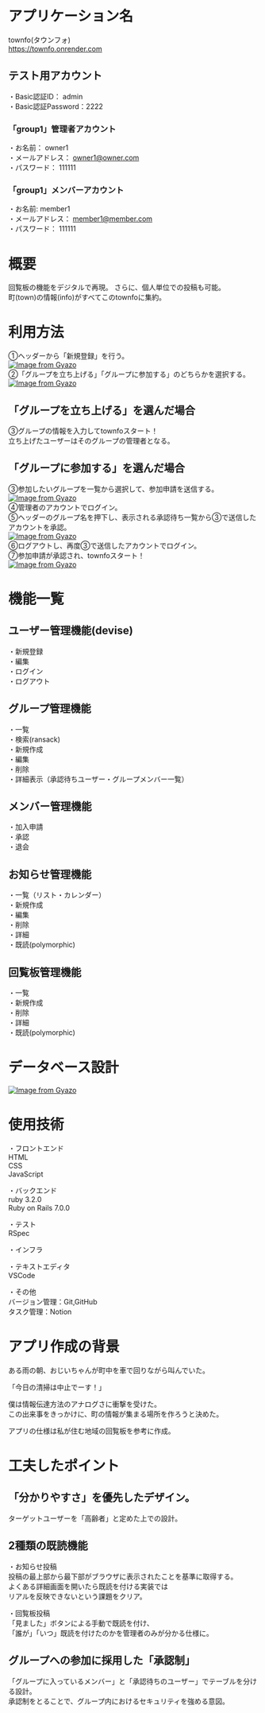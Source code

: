 # アプリケーション名
townfo(タウンフォ)  
https://townfo.onrender.com

## テスト用アカウント
・Basic認証ID： admin  
・Basic認証Password：2222  
### 「group1」管理者アカウント
・お名前： owner1  
・メールアドレス： owner1@owner.com   
・パスワード： 111111
### 「group1」メンバーアカウント
・お名前: member1  
・メールアドレス： member1@member.com  
・パスワード： 111111

# 概要
回覧板の機能をデジタルで再現。
さらに、個人単位での投稿も可能。  
町(town)の情報(info)がすべてこのtownfoに集約。

# 利用方法
①ヘッダーから「新規登録」を行う。  
[![Image from Gyazo](https://i.gyazo.com/00ac2122270dba2d93d5f57a2f182607.png)](https://gyazo.com/00ac2122270dba2d93d5f57a2f182607)  
②「グループを立ち上げる」「グループに参加する」のどちらかを選択する。  
[![Image from Gyazo](https://i.gyazo.com/4d29b1a523ae7a2dc471251f78926531.png)](https://gyazo.com/4d29b1a523ae7a2dc471251f78926531)  

## 「グループを立ち上げる」を選んだ場合
③グループの情報を入力してtownfoスタート！  
立ち上げたユーザーはそのグループの管理者となる。  
## 「グループに参加する」を選んだ場合
③参加したいグループを一覧から選択して、参加申請を送信する。  
[![Image from Gyazo](https://i.gyazo.com/dd792167edea6fb2ee88d6ae9ec6a296.png)](https://gyazo.com/dd792167edea6fb2ee88d6ae9ec6a296)  
④管理者のアカウントでログイン。  
⑤ヘッダーのグループ名を押下し、表示される承認待ち一覧から③で送信したアカウントを承認。  
[![Image from Gyazo](https://i.gyazo.com/b23f749726260f08c64170c29905ea39.png)](https://gyazo.com/b23f749726260f08c64170c29905ea39)  
⑥ログアウトし、再度③で送信したアカウントでログイン。  
⑦参加申請が承認され、townfoスタート！  
[![Image from Gyazo](https://i.gyazo.com/4335df362151b7b0385635090d5e777b.png)](https://gyazo.com/4335df362151b7b0385635090d5e777b)

# 機能一覧
## ユーザー管理機能(devise)
・新規登録  
・編集  
・ログイン  
・ログアウト  
## グループ管理機能
・一覧  
・検索(ransack)  
・新規作成  
・編集  
・削除  
・詳細表示（承認待ちユーザー・グループメンバー一覧）  
## メンバー管理機能
・加入申請  
・承認  
・退会  
## お知らせ管理機能
・一覧（リスト・カレンダー）  
・新規作成  
・編集  
・削除  
・詳細  
・既読(polymorphic)  
## 回覧板管理機能
・一覧  
・新規作成  
・削除  
・詳細  
・既読(polymorphic)  

# データベース設計
[![Image from Gyazo](https://i.gyazo.com/a2e23cfff69f1abc4202cf979909acdf.png)](https://gyazo.com/a2e23cfff69f1abc4202cf979909acdf)

# 使用技術
・フロントエンド  
HTML  
CSS  
JavaScript

・バックエンド  
ruby 3.2.0  
Ruby on Rails 7.0.0

・テスト  
RSpec

・インフラ  

・テキストエディタ  
VSCode

・その他  
バージョン管理：Git,GitHub  
タスク管理：Notion  

# アプリ作成の背景
ある雨の朝、おじいちゃんが町中を車で回りながら叫んでいた。

「今日の清掃は中止でーす！」

僕は情報伝達方法のアナログさに衝撃を受けた。  
この出来事をきっかけに、町の情報が集まる場所を作ろうと決めた。  

アプリの仕様は私が住む地域の回覧板を参考に作成。

# 工夫したポイント
## 「分かりやすさ」を優先したデザイン。  
ターゲットユーザーを「高齢者」と定めた上での設計。  

## 2種類の既読機能  
・お知らせ投稿  
投稿の最上部から最下部がブラウザに表示されたことを基準に取得する。  
よくある詳細画面を開いたら既読を付ける実装では  
リアルを反映できないという課題をクリア。  

・回覧板投稿  
「見ました」ボタンによる手動で既読を付け、  
「誰が」「いつ」既読を付けたのかを管理者のみが分かる仕様に。

## グループへの参加に採用した「承認制」
「グループに入っているメンバー」と「承認待ちのユーザー」でテーブルを分ける設計。  
承認制をとることで、グループ内におけるセキュリティを強める意図。

<!-- DB design -->
<!--# テーブル設計

## groups テーブル

| Column              | Type       | Options     |
| ------------------- | ---------- | ----------- |
| name                | string     | null: false |
| description         | text       | null: false |
| owner_id            | integer    | null: false |

### Association
- has_many :memberships
- has_many :users, through: :memberships, source: :user
- has_many :pending_memberships
- has_many :pending_users, thorough: :pending_memberships, source: :user
- has_many :notices
- has_many :circulars

## users テーブル

| Column             | Type       | Options                        |
| ------------------ | ---------- | ------------------------------ |
| nickname           | string     | null: false                    |
| email              | string     | null: false, unique: true      |
| encrypted_password | string     | null: false                    |

### Association
- has_many :memberships
- has_many :groups, through: :memberships, source: :group
- has_many :pending_memberships
- has_many :pending_groups, through: :pending_memberships, source: :group
- has_many :notices
- has_many :circulars
- has_many :reads

## memberships テーブル

| Column | Type           | Options                                 |
| ------ | -------------- | --------------------------------------- |
| group  | references     | null: false, foreign_key: true          |
| user   | references     | null: false, foreign_key: true          |

### Association
- belongs_to :group
- belongs_to :user

## pending_memberships テーブル

| Column | Type           | Options                                 |
| ------ | -------------- | --------------------------------------- |
| group  | references     | null: false, foreign_key: true          |
| user   | references     | null: false, foreign_key: true          |

### Association
- belongs_to :group
- belongs_to :user

## notices テーブル

| Column   | Type       | Options                        |
| -------- | ---------- | ------------------------------ |
| title    | string     | null: false                    |
| content  | text       | null: false                    |
| schedule | date       |
| tag_id   | integer    | null: false                    |
| user     | references | null: false, foreign_key: true |
| group    | references | null: false, foreign_key: true |

### Association

- belongs_to :group
- belongs_to :user
- has_many :reads
- has_one_attached :image

## circulars テーブル

| Column   | Type       | Options                        |
| -------- | ---------- | ------------------------------ |
| title    | string     | null: false                    |
| user     | references | null: false, foreign_key: true |
| group    | references | null: false, foreign_key: true |

### Association

- belongs_to :group
- belongs_to :user
- has_many :reads
- has_one_attached :pdf_file

## reads テーブル

| Column        | Type       | Options                        |
| ------------- | ---------- | ------------------------------ |
| user          | references | null: false, foreign_key: true |
| readable_type | string     | null: false, polymorphic: true |
| readable_id   | integer    | null: false                    |
| complete      | boolean    | null: false, default: false    |

### Association

- belongs_to :user
- belongs_to :readable, polymorphic: true  -->